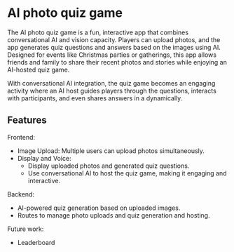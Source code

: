 # AI photo quiz game
The AI photo quiz game is a fun, interactive app that combines conversational AI and vision capacity. Players can upload photos, and the app generates quiz questions and answers based on the images using AI. Designed for events like Christmas parties or gatherings, this app allows friends and family to share their recent photos and stories while enjoying an AI-hosted quiz game.

With conversational AI integration, the quiz game becomes an engaging activity where an AI host guides players through the questions, interacts with participants, and even shares answers in a dynamically.

## Features
Frontend:
- Image Upload: Multiple users can upload photos simultaneously.
- Display and Voice:
  - Display uploaded photos and generated quiz questions.
  - Use conversational AI to host the quiz game, making it engaging and interactive.

Backend:
- AI-powered quiz generation based on uploaded images.
- Routes to manage photo uploads and quiz generation and hosting.

Future work: 
- Leaderboard
